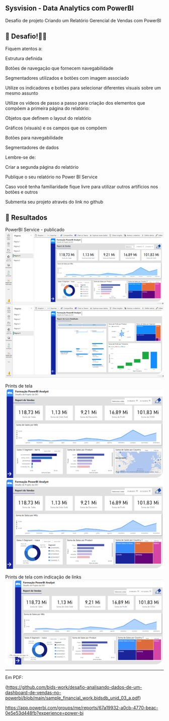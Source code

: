 ## Sysvision - Data Analytics com PowerBI
Desafio de projeto
Criando um Relatório Gerencial de Vendas com PowerBI


## 🎯 Desafio!💪🤓

Fiquem atentos a: 

Estrutura definida 

Botões de navegação que fornecem navegabilidade 

Segmentadores utilizados e botões com imagem associado 

Utilize os indicadores e botões para selecionar diferentes visuais sobre um mesmo assunto 

 

Utilize os vídeos de passo a passo para criação dos elementos que compõem a primeira página do relatório: 

Objetos que definem o layout do relatório 

Gráficos (visuais) e os campos que os compõem 

Botões para navegabilidade 

Segmentadores de dados 

 

Lembre-se de: 

Criar a segunda página do relatório 

Publique o seu relatório no Power BI Service 

Caso você tenha familiaridade fique livre para utilizar outros artifícios nos botões e outros 

Submenta seu projeto através do link no github 



## 🚀 Resultados

PowerBI Service - publicado
![pag 01 - service](https://github.com/bids-work/desafio-criando-um-relatorio-gerencial-de-vendas-com-powerbi/blob/main/desafio%20unid%2004%20-%20service%2001.PNG)
![pag 02 - service](https://github.com/bids-work/desafio-criando-um-relatorio-gerencial-de-vendas-com-powerbi/blob/main/desafio%20unid%2004%20-%20service%2002.PNG)

Prints de tela
![pag 01 - pbix](https://github.com/bids-work/desafio-criando-um-relatorio-gerencial-de-vendas-com-powerbi/blob/main/desafio%20unid%2004%20-%20pag%2001a%20de%20pbix.png)
![pag 02 - pbix](https://github.com/bids-work/desafio-criando-um-relatorio-gerencial-de-vendas-com-powerbi/blob/main/desafio%20unid%2004%20-%20pag%2001b%20de%20pbix.png)

Prints de tela com indicação de links
![pag 01 - pbix com link](https://github.com/bids-work/desafio-criando-um-relatorio-gerencial-de-vendas-com-powerbi/blob/main/desafio%20unid%2004%20-%20pag%2001c%20link%201%20de%20pbix.png)



----





Em PDF:

(https://github.com/bids-work/desafio-analisando-dados-de-um-dashboard-de-vendas-no-powerbi/blob/main/sample_financial_work.bidsdb_unid_03_a.pdf)

https://app.powerbi.com/groups/me/reports/67a19932-a0cb-4770-beac-0e5e53d448fb?experience=power-bi

```
